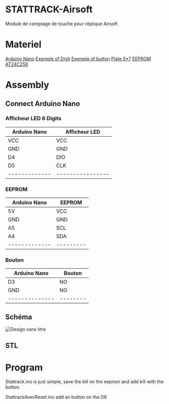 # STATTRACK-Airsoft
Module de comptage de touche pour réplique Airsoft 

# Materiel 

[Arduino Nano](https://fr.aliexpress.com/item/1005007342237827.html?spm=a2g0o.order_list.order_list_main.292.3e6e5e5bb49QwX&gatewayAdapt=glo2fra)
[Exemple of Digit](https://fr.aliexpress.com/item/1005001582129952.html?spm=a2g0o.order_list.order_list_main.312.3e6e5e5bb49QwX&gatewayAdapt=glo2fra)
[Exemple of button](https://fr.aliexpress.com/item/1005007571293510.html?spm=a2g0o.order_list.order_list_main.342.3e6e5e5bb49QwX&gatewayAdapt=glo2fra)
[Plate 5*7](https://fr.aliexpress.com/item/1005007204340724.html?spm=a2g0o.order_list.order_list_main.298.3e6e5e5bb49QwX&gatewayAdapt=glo2fra)
[EEPROM AT24C256](https://fr.aliexpress.com/item/1005005676146387.html?spm=a2g0o.order_list.order_list_main.378.5a945e5bvdvnk7&gatewayAdapt=glo2fra)

# Assembly

## Connect Arduino Nano

### Afficheur LED 6 Digits
| Arduino Nano | Afficheur LED |
|-------------|----------------|
| VCC         | VCC            |
| GND         | GND            |
| D4          | DIO            |
| D5          | CLK            |
|-------------|----------------|

### EEPROM
| Arduino Nano | EEPROM |
|-------------|---------|
| 5V          | VCC     |
| GND         | GND     |
| A5          | SCL     |
| A4          | SDA     |
|-------------|---------|

### Bouton
| Arduino Nano | Bouton |
|--------------|--------|
| D3           | NO     |
| GND          | NO     |
|--------------|--------|

## Schéma 
![Design sans titre](https://github.com/user-attachments/assets/41ad3ab9-1eee-4093-afb0-9d0807e0a535)


## STL 


# Program

Stattrack.ino is just simple, save the kill on the eeprom and add kill with the button. 

StattrackAvecReset.ino add an button on the D6 

